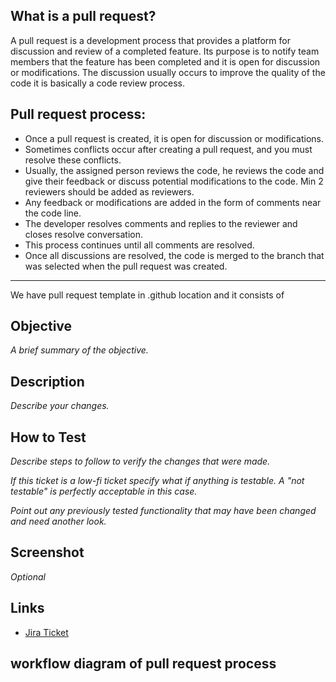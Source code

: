 ## What is a pull request?

A pull request is a development process that provides a platform for discussion and review of a completed feature. Its purpose is to notify team members that the feature has been completed and it is open for discussion or modifications. The discussion usually occurs to improve the quality of the code it is basically a code review process.
## Pull request process:
* Once a pull request is created, it is open for discussion or modifications.
* Sometimes conflicts occur after creating a pull request, and you must resolve these conflicts. 
* Usually, the assigned person reviews the code, he reviews the code and give their feedback or discuss potential modifications to the code. Min 2 reviewers should be added as reviewers.
* Any feedback or modifications are added in the form of comments near the code line.
* The developer resolves comments and replies to the reviewer and closes resolve conversation.
* This process continues until all comments are resolved.
* Once all discussions are resolved, the code is merged to the branch that was selected when the pull request was created. 

______

We have pull request template in .github location and it consists of 
## Objective

_A brief summary of the objective._

## Description

_Describe your changes._

## How to Test

_Describe steps to follow to verify the changes that were made._

_If this ticket is a low-fi ticket specify what if anything is testable. A
"not testable" is perfectly acceptable in this case._

_Point out any previously tested functionality that may have been changed
and need another look._

## Screenshot

_Optional_

## Links

- [Jira Ticket](https://bechtel.atlassian.net/browse/xxxx-xxx)

## workflow diagram of pull request process

